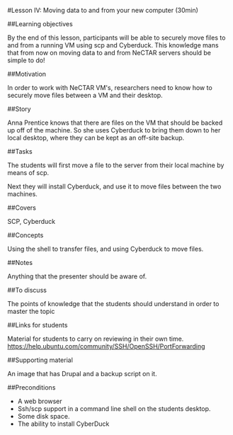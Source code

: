 #Lesson IV: Moving data to and from your new computer (30min)

##Learning objectives 

By the end of this lesson, participants will be able to securely move files to and from a running VM using scp and 
Cyberduck. This knowledge mans that from now on moving data to and from NeCTAR servers should be simple to do!

##Motivation 

In order to work with NeCTAR VM's, researchers need to know how to securely move files between a VM and their desktop.

##Story

Anna Prentice knows that there are files on the VM that should be backed up off of the machine. 
So she uses Cyberduck to bring them down to her local desktop, where they can be kept as an off-site backup.

##Tasks

The students will first move a file to the server from their local machine by means of scp.

Next they will install Cyberduck, and use it to move files between the two machines.

##Covers

SCP, Cyberduck

##Concepts

Using the shell to transfer files, and using Cyberduck to move files.

##Notes 

Anything that the presenter should be aware of.

##To discuss 

The points of knowledge that the students should understand in order to master the topic

##Links for students 

Material for students to carry on reviewing in their own time.
https://help.ubuntu.com/community/SSH/OpenSSH/PortForwarding


##Supporting material 

An image that has Drupal and a backup script on it.

##Preconditions 

* A web browser
* Ssh/scp support in a command line shell on the students desktop.
* Some disk space.
* The ability to install CyberDuck



